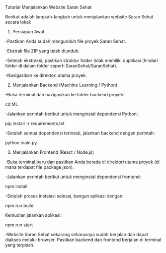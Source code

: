 Tutorial Menjalankan Website Saran Sehat

Berikut adalah langkah-langkah untuk menjalankan website Saran Sehat secara lokal:

1. Persiapan Awal

-Pastikan Anda sudah mengunduh file proyek Saran Sehat.

-Ekstrak file ZIP yang telah diunduh.

-Setelah ekstraksi, pastikan struktur folder tidak memiliki duplikasi (hindari folder di dalam folder seperti SaranSehat/SaranSehat).

-Navigasikan ke direktori utama proyek.

2. Menjalankan Backend (Machine Learning / Python)

-Buka terminal dan navigasikan ke folder backend proyek:

cd ML

-Jalankan perintah berikut untuk menginstal dependensi Python:


pip install -r requirements.txt

-Setelah semua dependensi terinstal, jalankan backend dengan perintah:

python main.py

3. Menjalankan Frontend (React / Node.js)

-Buka terminal baru dan pastikan Anda berada di direktori utama proyek (di mana terdapat file package.json).

-Jalankan perintah berikut untuk menginstal dependensi frontend:

npm install

-Setelah proses instalasi selesai, bangun aplikasi dengan:

npm run build

Kemudian jalankan aplikasi:

npm run start

-Website Saran Sehat sekarang seharusnya sudah berjalan dan dapat diakses melalui browser. Pastikan backend dan frontend berjalan di terminal yang terpisah.
